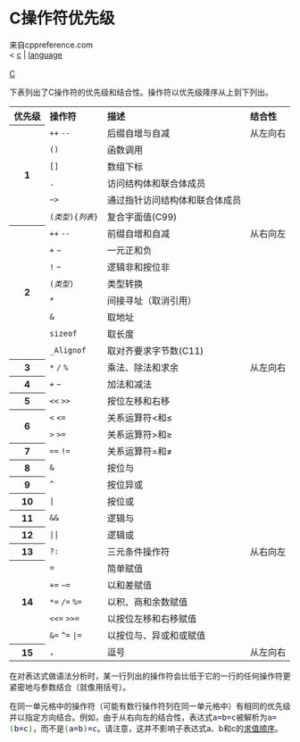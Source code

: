 <html lang="zh-CN" dir="ltr" class="client-nojs">
<head>
<title>C操作符优先级 </title>
<style type="text/css">
.source-c {line-height: normal;}
.source-c li, .source-c pre { line-height: normal; border: 0px none white; }
.c.source-c .de1, .c.source-c .de2 {font: normal normal 1em/1.2em monospace; margin:0; padding:0; background:none; vertical-align:top;}
.c.source-c  {font-family:monospace;}
.c.source-c .imp {font-weight: bold; color: red;}
.c.source-c li, .c.source-c .li1 {font-weight: normal; vertical-align:top;}
.c.source-c .ln {width:1px;text-align:right;margin:0;padding:0 2px;vertical-align:top;}
.c.source-c .li2 {font-weight: bold; vertical-align:top;}
.c.source-c .kw1 {color: #0000dd;}
.c.source-c .kw2 {color: #0000ff;}
.c.source-c .kw3 {color: #0000dd;}
.c.source-c .kw4 {color: #0000ff;}
.c.source-c .co1 {color: #909090;}
.c.source-c .co2 {color: #339900;}
.c.source-c .coMULTI {color: #ff0000; font-style: italic;}
.c.source-c .es0 {color: #008000; font-weight: bold;}
.c.source-c .es1 {color: #008000; font-weight: bold;}
.c.source-c .es2 {color: #008000; font-weight: bold;}
.c.source-c .es3 {color: #008000; font-weight: bold;}
.c.source-c .es4 {color: #008000; font-weight: bold;}
.c.source-c .es5 {color: #008000; font-weight: bold;}
.c.source-c .br0 {color: #008000;}
.c.source-c .sy0 {color: #008000;}
.c.source-c .sy1 {color: #000080;}
.c.source-c .sy2 {color: #000040;}
.c.source-c .sy3 {color: #000040;}
.c.source-c .sy4 {color: #008080;}
.c.source-c .st0 {color: #008000;}
.c.source-c .nu0 {color: #000080;}
.c.source-c .nu6 {color:#000080;}
.c.source-c .nu8 {color:#000080;}
.c.source-c .nu12 {color:#000080;}
.c.source-c .nu16 {color:#000080;}
.c.source-c .nu17 {color:#000080;}
.c.source-c .nu18 {color:#000080;}
.c.source-c .nu19 {color:#000080;}
.c.source-c .ln-xtra, .c.source-c li.ln-xtra, .c.source-c div.ln-xtra {background-color: #ffc;}
.c.source-c span.xtra { display:block; }

/*]]>*/
</style><!--[if lt IE 7]><style type="text/css">body{behavior:url("/mwiki/skins/cppreference2/csshover.min.htc")}</style><![endif]--></head>
<body class="mediawiki ltr sitedir-ltr ns-0 ns-subject page-c_language_operator_precedence skin-cppreference2 action-view cpp-navbar">
<div id="cpp-content-base">
            <div id="content">
                <a id="top"></a>
                <div id="mw-js-message" style="display:none;" lang="zh-CN" dir="ltr"></div>
                                <!-- firstHeading -->
                <h1 id="firstHeading" class="firstHeading">C操作符优先级</h1>
                <!-- /firstHeading -->
                <!-- bodyContent -->
                <div id="bodyContent">
                                        <!-- tagline -->
                    <div id="siteSub">来自cppreference.com</div>
                    <!-- /tagline -->
                                        <!-- subtitle -->
                    <div id="contentSub" lang="zh-CN" dir="ltr"><span class="subpages">&lt; <a href="/w/c" title="c">c</a>&lrm; | <a href="/w/c/language" title="c/language">language</a></span></div>
                    <!-- /subtitle -->
                                                            <!-- bodycontent -->
                    <div id="mw-content-text" lang="zh-CN" dir="ltr" class="mw-content-ltr"><div class="t-navbar" style=""><div class="t-navbar-sep">&#160;</div><div class="t-navbar-head"><a href="/w/c" title="c"> C</a><div class="t-navbar-menu"><div><div>



<p>下表列出了C操作符的优先级和结合性。操作符以优先级降序从上到下列出。
</p>
<table class="wikitable">

<tr>
<th style="text-align: left"> 优先级
</th>
<th style="text-align: left"> 操作符
</th>
<th style="text-align: left"> 描述
</th>
<th style="text-align: left"> 结合性
</th></tr>
<tr>
<th rowspan="6"> 1
</th>
<td style="border-bottom-style: none"> <code>++</code> <code>--</code>
</td>
<td style="border-bottom-style: none"> 后缀自增与自减
</td>
<td style="vertical-align: top" rowspan="6"> 从左向右
</td></tr>
<tr>
<td style="border-bottom-style: none; border-top-style: none"> <code>()</code>
</td>
<td style="border-bottom-style: none; border-top-style: none"> 函数调用
</td></tr>
<tr>
<td style="border-bottom-style: none; border-top-style: none"> <code>[]</code>
</td>
<td style="border-bottom-style: none; border-top-style: none"> 数组下标
</td></tr>
<tr>
<td style="border-bottom-style: none; border-top-style: none"> <code>.</code>
</td>
<td style="border-bottom-style: none; border-top-style: none"> 访问结构体和联合体成员
</td></tr>
<tr>
<td style="border-bottom-style: none; border-top-style: none"> <code>−&gt;</code>
</td>
<td style="border-bottom-style: none; border-top-style: none"> 通过指针访问结构体和联合体成员
</td></tr>
<tr>
<td style="border-bottom-style: none; border-top-style: none"> <code>(<i>类型</i>){<i>列表</i>}</code>
</td>
<td style="border-bottom-style: none; border-top-style: none"> 复合字面值<span class="t-mark">(C99)</span>
</td></tr>
<tr>
<th rowspan="8"> 2
</th>
<td style="border-bottom-style: none"> <code>++</code> <code>--</code>
</td>
<td style="border-bottom-style: none"> 前缀自增和自减
</td>
<td style="vertical-align: top" rowspan="8"> 从右向左
</td></tr>
<tr>
<td style="border-bottom-style: none; border-top-style: none"> <code>+</code> <code>−</code>
</td>
<td style="border-bottom-style: none; border-top-style: none"> 一元正和负
</td></tr>
<tr>
<td style="border-bottom-style: none; border-top-style: none"> <code>!</code> <code>~</code>
</td>
<td style="border-bottom-style: none; border-top-style: none"> 逻辑非和按位非
</td></tr>
<tr>
<td style="border-bottom-style: none; border-top-style: none"> <code>(<i>类型</i>)</code>
</td>
<td style="border-bottom-style: none; border-top-style: none"> 类型转换
</td></tr>
<tr>
<td style="border-bottom-style: none; border-top-style: none"> <code>*</code>
</td>
<td style="border-bottom-style: none; border-top-style: none"> 间接寻址（取消引用）
</td></tr>
<tr>
<td style="border-bottom-style: none; border-top-style: none"> <code>&amp;</code>
</td>
<td style="border-bottom-style: none; border-top-style: none"> 取地址
</td></tr>
<tr>
<td style="border-bottom-style: none; border-top-style: none"> <code>sizeof</code>
</td>
<td style="border-bottom-style: none; border-top-style: none"> 取长度
</td></tr>
<tr>
<td style="border-bottom-style: none; border-top-style: none"> <code>_Alignof</code>
</td>
<td style="border-bottom-style: none; border-top-style: none"> 取对齐要求字节数<span class="t-mark">(C11)</span>
</td></tr>
<tr>
<th> 3
</th>
<td> <code>*</code> <code>/</code> <code>%</code>
</td>
<td> 乘法、除法和求余
</td>
<td style="vertical-align: top" rowspan="11"> 从左向右
</td></tr>
<tr>
<th> 4
</th>
<td> <code>+</code> <code>−</code>
</td>
<td> 加法和减法
</td></tr>
<tr>
<th> 5
</th>
<td> <code>&lt;&lt;</code> <code>&gt;&gt;</code>
</td>
<td> 按位左移和右移
</td></tr>
<tr>
<th rowspan="2"> 6
</th>
<td style="border-bottom-style: none"> <code>&lt;</code> <code>&lt;=</code>
</td>
<td style="border-bottom-style: none"> 关系运算符&lt;和≤
</td></tr>
<tr>
<td style="border-top-style: none"> <code>&gt;</code> <code>&gt;=</code>
</td>
<td style="border-top-style: none"> 关系运算符&gt;和≥
</td></tr>
<tr>
<th> 7
</th>
<td> <code>==</code> <code>!=</code>
</td>
<td> 关系运算符=和≠
</td></tr>
<tr>
<th> 8
</th>
<td> <code>&amp;</code>
</td>
<td> 按位与
</td></tr>
<tr>
<th> 9
</th>
<td> <code>^</code>
</td>
<td> 按位异或
</td></tr>
<tr>
<th> 10
</th>
<td> <code>|</code>
</td>
<td> 按位或
</td></tr>
<tr>
<th> 11
</th>
<td> <code>&amp;&amp;</code>
</td>
<td> 逻辑与
</td></tr>
<tr>
<th> 12
</th>
<td> <code>||</code>
</td>
<td> 逻辑或
</td></tr>
<tr>
<th> 13
</th>
<td> <code>?:</code>
</td>
<td> 三元条件操作符
</td>
<td style="vertical-align: top" rowspan="6"> 从右向左
</td></tr>
<tr>
<th rowspan="5"> 14
</th>
<td style="border-bottom-style: none"> <code>=</code>
</td>
<td style="border-bottom-style: none"> 简单赋值
</td></tr>
<tr>
<td style="border-bottom-style: none; border-top-style: none"> <code>+=</code> <code>−=</code>
</td>
<td style="border-bottom-style: none; border-top-style: none"> 以和差赋值
</td></tr>
<tr>
<td style="border-bottom-style: none; border-top-style: none"> <code>*=</code> <code>/=</code> <code>%=</code>
</td>
<td style="border-bottom-style: none; border-top-style: none"> 以积、商和余数赋值
</td></tr>
<tr>
<td style="border-bottom-style: none; border-top-style: none"> <code>&lt;&lt;=</code> <code>&gt;&gt;=</code>
</td>
<td style="border-bottom-style: none; border-top-style: none"> 以按位左移和右移赋值
</td></tr>
<tr>
<td style="border-top-style: none"> <code>&amp;=</code> <code>^=</code> <code>|=</code>
</td>
<td style="border-top-style: none"> 以按位与、异或和或赋值
</td></tr>
<tr>
<th> 15
</th>
<td> <code>,</code>
</td>
<td> 逗号
</td>
<td> 从左向右
</td></tr></table>
<p>在对表达式做语法分析时，某一行列出的操作符会比低于它的一行的任何操作符更紧密地与参数结合（就像用括号）。
</p><p>在同一单元格中的操作符（可能有数行操作符列在同一单元格中）有相同的优先级并以指定方向结合。例如，由于从右向左的结合性，表达式<span class="t-c"><span class="mw-geshi c source-c">a<span class="sy1">=</span>b<span class="sy1">=</span>c</span></span>被解析为<span class="t-c"><span class="mw-geshi c source-c">a<span class="sy1">=</span><span class="br0">&#40;</span>b<span class="sy1">=</span>c<span class="br0">&#41;</span></span></span>，而不是<span class="t-c"><span class="mw-geshi c source-c"><span class="br0">&#40;</span>a<span class="sy1">=</span>b<span class="br0">&#41;</span><span class="sy1">=</span>c</span></span>。请注意，这并不影响子表达式a、b和c的<a href="/w/c/language/eval_order" title="c/language/eval order">求值顺序</a>。
</p><p><br />
</p>
</div> 
</body>
</html>
